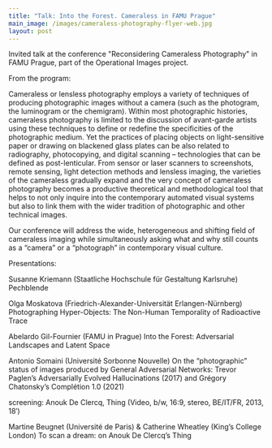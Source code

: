 ```yaml
---
title: "Talk: Into the Forest. Cameraless in FAMU Prague"
main_image: /images/cameraless-photography-flyer-web.jpg
layout: post
---
```


Invited talk at the conference "Reconsidering Cameraless Photography" in FAMU Prague, part of the Operational Images project. 

From the program:

Cameraless or lensless photography employs a variety of techniques of producing photographic images without a camera (such as the photogram, the luminogram or the chemigram). Within most photographic histories, cameraless photography is limited to the discussion of avant-garde artists using these techniques to define or redefine the specificities of the photographic medium. Yet the practices of placing objects on light-sensitive paper or drawing on blackened glass plates can be also related to radiography, photocopying, and digital scanning – technologies that can be defined as post-lenticular. From sensor or laser scanners to screenshots, remote sensing, light detection methods and lensless imaging, the varieties of the cameraless gradually expand and the very concept of cameraless photography becomes a productive theoretical and methodological tool that helps to not only inquire into the contemporary automated visual systems but also to link them with the wider tradition of photographic and other technical images.

Our conference will address the wide, heterogeneous and shifting field of cameraless imaging while simultaneously asking what and why still counts as a “camera” or a “photograph” in contemporary visual culture.

Presentations:

Susanne Kriemann (Staatliche Hochschule für Gestaltung Karlsruhe)
Pechblende

Olga Moskatova (Friedrich-Alexander-Universität Erlangen-Nürnberg)
Photographing Hyper-Objects: The Non-Human Temporality of Radioactive Trace

Abelardo Gil-Fournier (FAMU in Prague)
Into the Forest: Adversarial Landscapes and Latent Space

Antonio Somaini (Université Sorbonne Nouvelle)
On the “photographic” status of images produced by General Adversarial Networks: Trevor Paglen’s Adversarially Evolved Hallucinations (2017) and Grégory Chatonsky’s Complétion 1.0 (2021)

screening: Anouk De Clercq, Thing
(Video, b/w, 16:9, stereo, BE/IT/FR, 2013, 18′)

Martine Beugnet (Université de Paris) & Catherine Wheatley (King’s College London)
To scan a dream: on Anouk De Clercq’s Thing